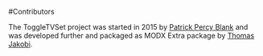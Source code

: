 #Contributors

The ToggleTVSet project was started in 2015 by 
[Patrick Percy Blank](https://github.com/pepebe) and was developed further and 
packaged as MODX Extra package by [Thomas Jakobi](https://github.com/jako).
